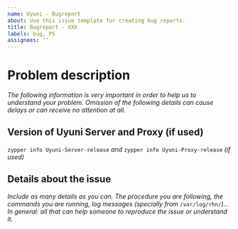 ```yaml
---
name: Uyuni - Bugreport
about: Use this issue template for creating bug reports.
title: Bugreport - XXX
labels: bug, P5
assignees: ''
---
```


# Problem description

_The following information is very important in order to help us to understand your problem. Omission of the following details can cause delays or can receive no attention at all._

## Version of Uyuni Server and Proxy (if used)

`zypper info Uyuni-Server-release` _and_ `zypper info Uyuni-Proxy-release` _(if used)_

## Details about the issue

_Include as many details as you can. The procedure you are following, the commands you are running, log messages (specially from_ `/var/log/rhn/`_)..._
_In general: all that can help someone to reproduce the issue or understand it._
